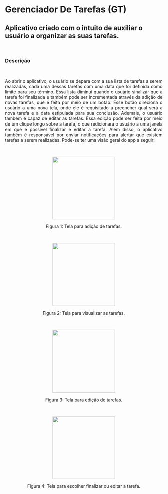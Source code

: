 # Gerenciador De Tarefas (GT)
## Aplicativo criado com o intuito de auxiliar o usuário a organizar as suas tarefas.
<br>
<h3> Descrição </h3>
<br>
<p style="text-align:justify;">
  Ao abrir o aplicativo, o usuário se depara
  com a sua lista de tarefas a serem realizadas, cada uma dessas tarefas com uma
  data que foi definida como limite para seu término. Essa lista diminui quando
  o usuário sinalizar que a tarefa foi finalizada e também pode ser incrementada através da adição de novas tarefas,
  que é feita por meio de um botão.
  Esse botão direciona o usuário a uma nova tela, onde ele é requisitado a
  preencher qual será a nova tarefa e a data estipulada para sua conclusão.
  Ademais, o usuário também é capaz de editar as tarefas. Essa edição pode ser 
  feita por meio de um clique longo sobre a tarefa, o que redicionará o usuário a uma janela em que é possível finalizar e editar a tarefa.
  Além disso, o aplicativo também é responsável por enviar notificações para alertar que existem tarefas a
  serem realizadas. Pode-se ter uma visão geral do app a seguir: 
</p>

<br>
<p align="center">
  <img src="https://user-images.githubusercontent.com/51447706/83443067-85907600-a41f-11ea-96fa-bfab4c992298.jpeg" width="200" />
</p>
</p>
<p align="center">
  Figura 1: Tela para adição de tarefas.
</p>

<br>
<p align="center">
  <img src="https://user-images.githubusercontent.com/51447706/83443184-b4a6e780-a41f-11ea-901d-9ac48f57448a.jpeg" width="200" />
</p>
<p align="center">
  Figura 2: Tela para visualizar as tarefas.
</p>

<br>

<p align="center">
  <img src="https://user-images.githubusercontent.com/51447706/83443150-a953bc00-a41f-11ea-9738-087af81e410b.jpeg" width="200" />
</p>
<p align="center">
  Figura 3: Tela para edição de tarefas.
</p>

<br>

<p align="center">
  <img src="https://user-images.githubusercontent.com/51447706/83443170-af499d00-a41f-11ea-9dac-f50a2488631e.jpeg" width="200" />
</p>
<p align="center">
  Figura 4: Tela para escolher finalizar ou editar a tarefa.
</p>
